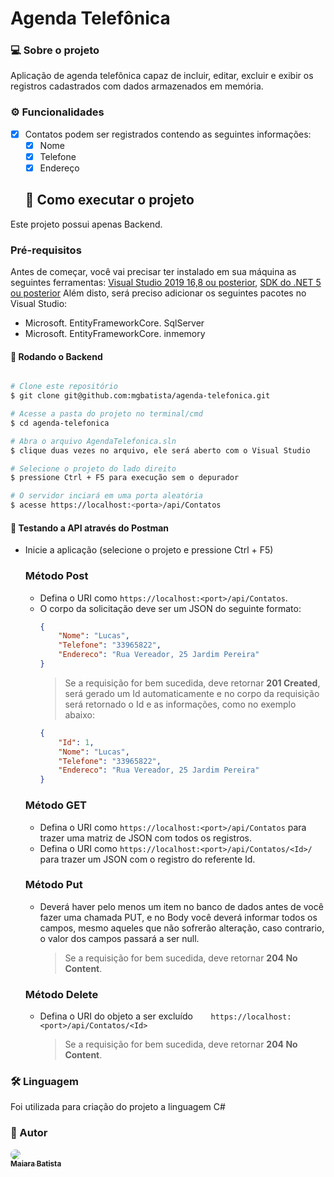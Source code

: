 # Agenda Telefônica
### 💻 Sobre o projeto
Aplicação de agenda telefônica capaz de incluir, editar, excluir e exibir os registros cadastrados com dados armazenados em memória.
### ⚙️ Funcionalidades
- [x] Contatos podem ser registrados contendo as seguintes informações:
  - [x] Nome
  - [x] Telefone
  - [x] Endereço
  ## 🚀 Como executar o projeto
Este projeto possui apenas Backend.

### Pré-requisitos
Antes de começar, você vai precisar ter instalado em sua máquina as seguintes ferramentas:
[Visual Studio 2019 16,8 ou posterior](https://visualstudio.microsoft.com/pt-br/downloads/?utm_medium=microsoft&utm_source=docs.microsoft.com&utm_campaign=inline+link&utm_content=download+vs2019), [SDK do .NET 5 ou posterior](https://dotnet.microsoft.com/download/dotnet/5.0) 
Além disto, será preciso adicionar os seguintes pacotes no Visual Studio: 
* Microsoft. EntityFrameworkCore. SqlServer
* Microsoft. EntityFrameworkCore. inmemory

#### 🎲 Rodando o Backend

```bash

# Clone este repositório
$ git clone git@github.com:mgbatista/agenda-telefonica.git

# Acesse a pasta do projeto no terminal/cmd
$ cd agenda-telefonica

# Abra o arquivo AgendaTelefonica.sln
$ clique duas vezes no arquivo, ele será aberto com o Visual Studio

# Selecione o projeto do lado direito
$ pressione Ctrl + F5 para execução sem o depurador

# O servidor inciará em uma porta aleatória
$ acesse https://localhost:<porta>/api/Contatos

```
#### 🧭 Testando a API através do Postman
* Inicie a aplicação (selecione o projeto e pressione Ctrl + F5)
	
	### Método Post
	* Defina o URI como  `https://localhost:<port>/api/Contatos`.
	* O corpo da solicitação deve ser um JSON do seguinte formato:
		```JSON
		{
			"Nome": "Lucas",
			"Telefone": "33965822",
			"Endereco": "Rua Vereador, 25 Jardim Pereira"
		}
		```
		>Se a requisição for bem sucedida, deve retornar **201 Created**, será gerado um Id automaticamente e no corpo da requisição será retornado o Id e as informações, como no exemplo abaixo:
		```JSON
		{
			"Id": 1,
			"Nome": "Lucas",
			"Telefone": "33965822",
			"Endereco": "Rua Vereador, 25 Jardim Pereira"
		}
		```

	### Método GET
	* Defina o URI como  `https://localhost:<port>/api/Contatos` para trazer uma matriz de JSON com todos os registros.
	* Defina o URI como  `https://localhost:<port>/api/Contatos/<Id>/` para trazer um JSON com o registro do referente Id.

	### Método Put
	* Deverá haver pelo menos um item no banco de dados antes de você fazer uma chamada PUT, e no Body você deverá informar todos os campos, mesmo aqueles que não sofrerão alteração, caso contrario, o valor dos campos passará a ser null.
		>Se a requisição for bem sucedida, deve retornar **204 No Content**.
	### Método Delete
	* Defina o URI do objeto a ser excluído`	https://localhost:<port>/api/Contatos/<Id>`
		>Se a requisição for bem sucedida, deve retornar **204 No Content**.

### 🛠 Linguagem
Foi utilizada para criação do projeto a linguagem C#
### 🦸 Autor

<a href="https://www.linkedin.com/in/maiarabueno/">
 <img style= "border-radius: 50% ;" src="https://media-exp1.licdn.com/dms/image/C4D03AQFu5rygQlkRpw/profile-displayphoto-shrink_200_200/0/1575936867043?e=1615420800&v=beta&t=_ujeVwcMiFhS9ue_whn1egOHj7zG-OXE1JLdmIZU3ic"/>
 <br />
 <sub><b>Maiara Batista</b></sub></a> <a href="https://www.linkedin.com/in/maiarabueno/"></a>
 <br />
 
